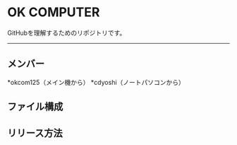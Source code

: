 # OK COMPUTER
GitHubを理解するためのリポジトリです。

---

## メンバー
*okcom125（メイン機から）
*cdyoshi（ノートパソコンから）

## ファイル構成

## リリース方法